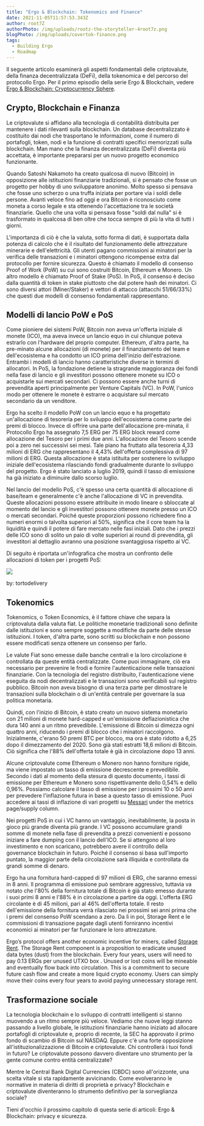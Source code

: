 ```yaml
---
title: "Ergo & Blockchain: Tokenomics and Finance"
date: 2021-11-05T11:57:53.343Z
author: root7Z
authorPhoto: /img/uploads/rootz-the-storyteller-4root7z.png
blogPhoto: /img/uploads/covertok-finance.png
tags:
  - Building Ergo
  - Roadmap
---
```

<!--StartFragment-->

Il seguente articolo esaminerà gli aspetti fondamentali delle criptovalute, della finanza decentralizzata (DeFi), della tokenomica e del percorso del protocollo Ergo. Per il primo episodio della serie Ergo & Blockchain, vedere [Ergo & Blockchain: Cryptocurrency Sphere](https://ergoplatform.org/en/blog/2021-10-26-ergo-blockchain-cryptocurrency-sphere/).

## Crypto, Blockchain e Finanza

Le criptovalute si affidano alla tecnologia di contabilità distribuita per mantenere i dati rilevanti sulla blockchain. Un database decentralizzato è costituito dai nodi che trasportano le informazioni, come il numero di portafogli, token, nodi e la funzione di contratti specifici memorizzati sulla blockchain. Man mano che la finanza decentralizzata (DeFi) diventa più accettata, è importante prepararsi per un nuovo progetto economico funzionante.

Quando Satoshi Nakamoto ha creato qualcosa di nuovo (Bitcoin) in opposizione alle istituzioni finanziarie tradizionali, si è pensato che fosse un progetto per hobby di uno sviluppatore anonimo. Molto spesso si pensava che fosse uno scherzo o una truffa iniziata per portare via i soldi delle persone. Avanti veloce fino ad oggi e ora Bitcoin è riconosciuto come moneta a corso legale e sta ottenendo l'accettazione tra le società finanziarie. Quello che una volta si pensava fosse "soldi dal nulla" si è trasformato in qualcosa di ben oltre che tocca sempre di più la vita di tutti i giorni.

L'importanza di ciò è che la valuta, sotto forma di dati, è supportata dalla potenza di calcolo che è il risultato del funzionamento delle attrezzature minerarie e dell'elettricità. Gli utenti pagano commissioni ai minatori per la verifica delle transazioni e i minatori ottengono ricompense extra dal protocollo per fornire sicurezza. Questo è chiamato il modello di consenso Proof of Work (PoW) su cui sono costruiti Bitcoin, Ethereum e Monero. Un altro modello è chiamato Proof of Stake (PoS). In PoS, il consenso è deciso dalla quantità di token in stake piuttosto che dal potere hash dei minatori. Ci sono diversi attori (Miner/Staker) e vettori di attacco (attacchi 51/66/33%) che questi due modelli di consenso fondamentali rappresentano.

## Modelli di lancio PoW e PoS

Come pioniere dei sistemi PoW, Bitcoin non aveva un'offerta iniziale di monete (ICO), ma aveva invece un lancio equo in cui chiunque poteva estrarlo con l'hardware del proprio computer. Ethereum, d'altra parte, ha pre-minato alcune allocazioni (di monete) per il finanziamento del team e dell'ecosistema e ha condotto un ICO prima dell'inizio dell'estrazione. Entrambi i modelli di lancio hanno caratteristiche diverse in termini di allocatori. In PoS, la fondazione detiene la stragrande maggioranza dei fondi nella fase di lancio e gli investitori possono ottenere monete su ICO o acquistarle sui mercati secondari. Ci possono essere anche turni di prevendita aperti principalmente per Venture Capitals (VC). In PoW, l'unico modo per ottenere le monete è estrarre o acquistare sul mercato secondario da un venditore. 

Ergo ha scelto il modello PoW con un lancio equo e ha progettato un'allocazione di tesoreria per lo sviluppo dell'ecosistema come parte dei premi di blocco. Invece di offrire una parte dell'allocazione pre-minata, il Protocollo Ergo ha assegnato 7,5 ERG per 75 ERG block reward come allocazione del Tesoro per i primi due anni. L'allocazione del Tesoro scende poi a zero nei successivi sei mesi. Tale piano ha fruttato alla tesoreria 4,33 milioni di ERG che rappresentano il 4,43% dell'offerta complessiva di 97 milioni di ERG. Questa allocazione è stata istituita per sostenere lo sviluppo iniziale dell'ecosistema rilasciando fondi gradualmente durante lo sviluppo del progetto. Ergo è stato lanciato a luglio 2019, quindi il tasso di emissione ha già iniziato a diminuire dallo scorso luglio.

Nel lancio del modello PoS, c'è spesso una certa quantità di allocazione di base/team e generalmente c'è anche l'allocazione di VC in prevendita. Queste allocazioni possono essere attribuite in modo lineare o sbloccate al momento del lancio e gli investitori possono ottenere monete presso un ICO o mercati secondari. Poiché queste proporzioni possono richiedere fino a numeri enormi o talvolta superiori al 50%, significa che il core team ha la liquidità e quindi il potere di fare mercato nelle fasi iniziali. Dato che i prezzi delle ICO sono di solito un paio di volte superiori ai round di prevendita, gli investitori al dettaglio avranno una posizione svantaggiosa rispetto ai VC. 

Di seguito è riportata un'infografica che mostra un confronto delle allocazioni di token per i progetti PoS:

![](https://lh4.googleusercontent.com/WD0VaTu3CgW0kuJdJE6BWqR3RtPPOkxAWLlLZWG6jEgeLlOHq9NwLeHuoKeufJJSTTceg8iasKpxpgLm9pltgLOUa8vgQlNaMtxNIJYemsusdtBaq2qK4t9K5B4oszMv0uNAT0np)

by: tortodelivery

## Tokenomics

Tokenomics, o Token Economics, è il fattore chiave che separa la criptovaluta dalla valuta fiat. Le politiche monetarie tradizionali sono definite dalle istituzioni e sono sempre soggette a modifiche da parte delle stesse istituzioni. I token, d'altra parte, sono scritti su blockchain e non possono essere modificati senza ottenere un consenso per farlo.

Le valute Fiat sono emesse dalle banche centrali e la loro circolazione è controllata da queste entità centralizzate. Come puoi immaginare, ciò era necessario per prevenire le frodi e fornire l'autenticazione nelle transazioni finanziarie. Con la tecnologia del registro distribuito, l'autenticazione viene eseguita da nodi decentralizzati e le transazioni sono verificabili sul registro pubblico. Bitcoin non aveva bisogno di una terza parte per dimostrare le transazioni sulla blockchain o di un'entità centrale per governare la sua politica monetaria.

Quindi, con l'inizio di Bitcoin, è stato creato un nuovo sistema monetario con 21 milioni di monete hard-capped e un'emissione deflazionistica che dura 140 anni a un ritmo prevedibile. L'emissione di Bitcoin si dimezza ogni quattro anni, riducendo i premi di blocco che i minatori raccolgono. Inizialmente, c'erano 50 premi BTC per blocco, ma ora è stato ridotto a 6,25 dopo il dimezzamento del 2020. Sono già stati estratti 18,6 milioni di Bitcoin. Ciò significa che l'88% dell'offerta totale è già in circolazione dopo 13 anni. 

Alcune criptovalute come Ethereum o Monero non hanno forniture rigide, ma viene impostato un tasso di emissione decrescente e prevedibile. Secondo i dati al momento della stesura di questo documento, i tassi di emissione per Ethereum e Monero sono rispettivamente dello 0,54% e dello 0,96%. Possiamo calcolare il tasso di emissione per i prossimi 10 o 50 anni per prevedere l'inflazione futura in base a questo tasso di emissione. Puoi accedere ai tassi di inflazione di vari progetti su [Messari](https://messari.io/asset/bitcoin/metrics/all) under the metrics page/supply column.

Nei progetti PoS in cui i VC hanno un vantaggio, inevitabilmente, la posta in gioco più grande diventa più grande. I VC possono accumulare grandi somme di monete nella fase di prevendita a prezzi convenienti e possono iniziare a fare dumping con il lancio dell'ICO. Se si attengono al loro investimento e non scaricano, potrebbero avere il controllo della governance blockchain in futuro. Poiché il consenso si basa sull'importo puntato, la maggior parte della circolazione sarà illiquida e controllata da grandi somme di denaro.

Ergo ha una fornitura hard-capped di 97 milioni di ERG, che saranno emessi in 8 anni. Il programma di emissione può sembrare aggressivo, tuttavia va notato che l'80% della fornitura totale di Bitcoin è già stato emesso durante i suoi primi 8 anni e l'88% è in circolazione a partire da oggi. L'offerta ERG circolante è di 45 milioni, pari al 46% dell'offerta totale. Il resto dell'emissione della fornitura verrà rilasciato nei prossimi sei anni prima che i premi del consenso PoW scendano a zero. Da lì in poi, Storage Rent e le commissioni di transazione pagate dagli utenti forniranno incentivi economici ai minatori per far funzionare le loro attrezzature. 

Ergo’s protocol offers another economic incentive for miners, called [Storage Rent](https://ergoplatform.org/en/blog/2020_04_21_ergo_positioning/). The Storage Rent component is a proposition to eradicate unused data bytes (dust) from the blockchain. Every four years, users will need to pay 0.13 ERGs per unused UTXO box . Unused or lost coins will be mineable and eventually flow back into circulation. This is a commitment to secure future cash flow and create a more liquid crypto economy. Users can simply move their coins every four years to avoid paying unnecessary storage rent.

## Trasformazione sociale

La tecnologia blockchain e lo sviluppo di contratti intelligenti si stanno muovendo a un ritmo sempre più veloce. Vediamo che nuove leggi stanno passando a livello globale, le istituzioni finanziarie hanno iniziato ad allocare portafogli di criptovalute e, proprio di recente, la SEC ha approvato il primo fondo di scambio di Bitcoin sul NASDAQ. Eppure c'è una forte opposizione all'istituzionalizzazione di Bitcoin e criptovalute. Chi controllerà i tuoi fondi in futuro? Le criptovalute possono davvero diventare uno strumento per la gente comune contro entità centralizzate? 

Mentre le Central Bank Digital Currencies (CBDC) sono all'orizzonte, una scelta vitale si sta rapidamente avvicinando. Come evolveranno le normative in materia di diritti di proprietà e privacy? Blockchain e criptovalute diventeranno lo strumento definitivo per la sorveglianza sociale? 

Tieni d'occhio il prossimo capitolo di questa serie di articoli: Ergo & Blockchain: privacy e sicurezza.

<!--EndFragment-->